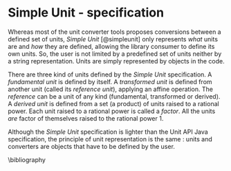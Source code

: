 # Simple Unit - specification

Whereas most of the unit converter tools proposes conversions between a defined set of units, *Simple Unit* 
[@simpleunit] only represents *what* units are and *how* they are defined, allowing the library consumer to define 
its own units. So, the user is not limited by a predefined set of units neither by a string representation. Units are 
simply represented by objects in the code.

There are three kind of units defined by the *Simple Unit* specification. A *fundamental unit* is defined by itself. A
*transformed unit* is defined from another unit (called its *reference unit*), applying an affine operation. The
*reference* can be a unit of any kind (fundamental, transformed or derived). A *derived unit* is defined from a set 
(a product) of units raised to a rational power. Each unit raised to a rational power is called a *factor*. All the 
units *are* factor of themselves raised to the rational power 1.

Although the *Simple Unit* specification is lighter than the Unit API Java specification, the principle of unit
representation is the same : units and converters are objects that have to be defined by the user.

\bibliography

